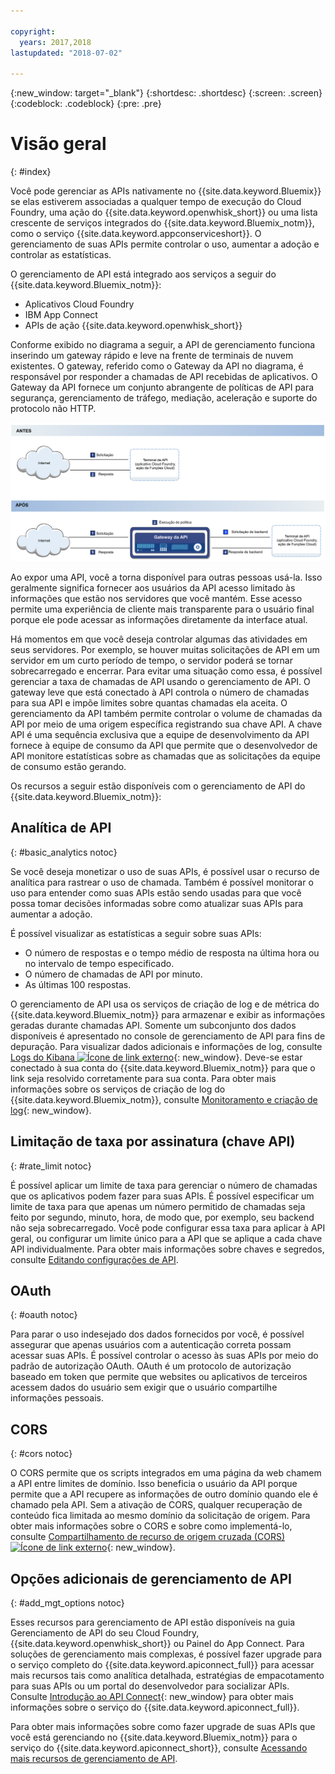 ```yaml
---

copyright:
  years: 2017,2018
lastupdated: "2018-07-02"

---
```



{:new_window: target="_blank"}
{:shortdesc: .shortdesc}
{:screen: .screen}
{:codeblock: .codeblock}
{:pre: .pre}

# Visão geral
{: #index}

Você pode gerenciar as APIs nativamente no {{site.data.keyword.Bluemix}} se elas estiverem associadas a qualquer tempo de execução do Cloud Foundry, uma ação do {{site.data.keyword.openwhisk_short}} ou uma lista crescente de serviços integrados do {{site.data.keyword.Bluemix_notm}}, como o serviço {{site.data.keyword.appconserviceshort}}. O gerenciamento de suas APIs permite controlar o uso, aumentar a adoção e controlar as estatísticas.

O gerenciamento de API está integrado aos serviços a seguir do {{site.data.keyword.Bluemix_notm}}:
* Aplicativos Cloud Foundry
* IBM App Connect
* APIs de ação {{site.data.keyword.openwhisk_short}}

Conforme exibido no diagrama a seguir, a API de gerenciamento funciona inserindo um gateway rápido e leve na frente de terminais de nuvem existentes. O gateway, referido como o Gateway da API no diagrama, é responsável por responder a chamadas de API recebidas de aplicativos. O Gateway da API fornece um conjunto abrangente de políticas de API para segurança, gerenciamento de tráfego, mediação, aceleração e suporte do protocolo não HTTP.

![fluxo de Gateway de API.](images/bluemix-native-apim-flow.png "fluxo de gerenciamento de API.")

Ao expor uma API, você a torna disponível para outras pessoas usá-la. Isso geralmente significa fornecer aos usuários da API acesso limitado às informações que estão nos servidores que você mantém. Esse acesso permite uma experiência de cliente mais transparente para o usuário final porque ele pode acessar as informações diretamente da interface atual.

Há momentos em que você deseja controlar algumas das atividades em seus servidores. Por exemplo, se houver muitas solicitações de API em um servidor em um curto período de tempo, o servidor poderá se tornar sobrecarregado e encerrar. Para evitar uma situação como essa, é possível gerenciar a taxa de chamadas de API usando o gerenciamento de API. O gateway leve que está conectado à API controla o número de chamadas para sua API e impõe limites sobre quantas chamadas ela aceita. O gerenciamento da API também permite controlar o volume de chamadas da API por meio de uma origem específica registrando sua chave API. A chave API é uma sequência exclusiva que a equipe de desenvolvimento da API fornece à equipe de consumo da API que permite que o desenvolvedor de API monitore estatísticas sobre as chamadas que as solicitações da equipe de consumo estão gerando.  

Os recursos a seguir estão disponíveis com o gerenciamento de API do {{site.data.keyword.Bluemix_notm}}:
## Analítica de API
{: #basic_analytics notoc}

Se você deseja monetizar o uso de suas APIs, é possível usar o recurso de analítica para rastrear o uso de chamada. Também é possível monitorar o uso para entender como suas APIs estão sendo usadas para que você possa tomar decisões informadas sobre como atualizar suas APIs para aumentar a adoção.

É possível visualizar as estatísticas a seguir sobre suas APIs:
* O número de respostas e o tempo médio de resposta na última hora ou no intervalo de tempo especificado.
* O número de chamadas de API por minuto.
* As últimas 100 respostas.

O gerenciamento de API usa os serviços de criação de log e de métrica do {{site.data.keyword.Bluemix_notm}} para armazenar e exibir as informações geradas durante chamadas API. Somente um subconjunto dos dados disponíveis é apresentado no console de gerenciamento de API para fins de depuração. Para visualizar dados adicionais e informações de log, consulte [Logs do Kibana ![Ícone de link externo](../icons/launch-glyph.svg "Ícone de link externo")](https://logging.ng.bluemix.net/app/#/kibana5){: new_window}. Deve-se estar conectado à sua conta do {{site.data.keyword.Bluemix_notm}} para que o link seja resolvido corretamente para sua conta. Para obter mais informações sobre os serviços de criação de log do {{site.data.keyword.Bluemix_notm}}, consulte [Monitoramento e criação de log](../cli/monitoring_logging.html#monitoring_logging){: new_window}.

## Limitação de taxa por assinatura (chave API)
{: #rate_limit notoc}

É possível aplicar um limite de taxa para gerenciar o número de chamadas que os aplicativos podem fazer para suas APIs. É possível especificar um limite de taxa para que apenas um número permitido de chamadas seja feito por segundo, minuto, hora, de modo que, por exemplo, seu backend não seja sobrecarregado. Você pode configurar essa taxa para aplicar à API geral, ou configurar um limite único
para a API que se aplique a cada chave API individualmente. Para obter mais informações
sobre chaves e segredos, consulte [Editando
configurações de API](manage_apis.html#settings_apis).

## OAuth
{: #oauth notoc}

Para parar o uso indesejado dos dados fornecidos por você, é possível assegurar que apenas usuários com a autenticação correta possam acessar suas APIs. É possível controlar o acesso às suas APIs por meio do padrão de autorização OAuth. OAuth é um
protocolo de autorização baseado em token que permite que websites ou aplicativos de terceiros acessem dados do usuário sem exigir que o usuário compartilhe informações pessoais.

## CORS
{: #cors notoc}

O CORS permite que os scripts integrados em uma página da web chamem a API entre limites de domínio. Isso beneficia o usuário da API porque permite que a API recupere as informações de outro domínio quando ele é chamado pela API. Sem a ativação de CORS, qualquer recuperação de conteúdo fica limitada ao mesmo domínio da solicitação de origem. Para obter mais informações sobre o CORS e sobre como implementá-lo, consulte [Compartilhamento de recurso de origem cruzada (CORS) ![Ícone de link externo](../icons/launch-glyph.svg "Ícone de link externo")](https://developer.mozilla.org/en-US/docs/Web/HTTP/CORS){: new_window}.

## Opções adicionais de gerenciamento de API
{: #add_mgt_options notoc}

Esses recursos para gerenciamento de API estão disponíveis na guia Gerenciamento de API do seu Cloud Foundry, {{site.data.keyword.openwhisk_short}} ou Painel do App Connect. Para soluções de gerenciamento mais complexas, é possível fazer upgrade para o serviço completo do {{site.data.keyword.apiconnect_full}} para acessar mais recursos tais como analítica detalhada, estratégias de empacotamento para suas APIs ou um portal do desenvolvedor para socializar APIs. Consulte [Introdução ao API Connect](https://console.ng.bluemix.net/docs/services/apiconnect/index.html){: new_window} para obter mais informações sobre o serviço do {{site.data.keyword.apiconnect_full}}.

Para obter mais informações sobre como fazer upgrade de suas APIs que você está gerenciando no {{site.data.keyword.Bluemix_notm}} para o serviço do {{site.data.keyword.apiconnect_short}}, consulte [Acessando mais recursos de gerenciamento de API](upgrade.html).
